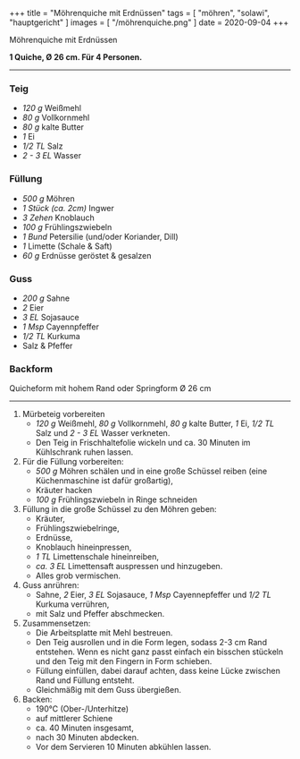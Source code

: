 +++
title = "Möhrenquiche mit Erdnüssen"
tags = [ "möhren", "solawi", "hauptgericht" ]
images = [ "/möhrenquiche.png" ]
date = 2020-09-04
+++

Möhrenquiche mit Erdnüssen

**1 Quiche, Ø 26 cm. Für 4 Personen.**

---

### Teig
- *120 g* Weißmehl
- *80 g* Vollkornmehl
- *80 g* kalte Butter
- *1* Ei
- *1/2 TL* Salz
- *2 - 3 EL* Wasser

### Füllung
- *500 g* Möhren
- *1 Stück (ca. 2cm)* Ingwer
- *3 Zehen* Knoblauch
- *100 g* Frühlingszwiebeln
- *1 Bund* Petersilie (und/oder Koriander, Dill)
- *1* Limette (Schale & Saft)
- *60 g* Erdnüsse geröstet & gesalzen

### Guss
- *200 g* Sahne
- *2* Eier
- *3 EL* Sojasauce
- *1 Msp* Cayennpfeffer
- *1/2 TL* Kurkuma
- Salz & Pfeffer

### Backform
Quicheform mit hohem Rand oder Springform Ø 26 cm

---

1. Mürbeteig vorbereiten
   - *120 g* Weißmehl, *80 g* Vollkornmehl, *80 g* kalte Butter, *1* Ei, *1/2 TL* Salz und *2 - 3 EL* Wasser verkneten.
   - Den Teig in Frischhaltefolie wickeln und ca. 30 Minuten im Kühlschrank ruhen lassen.
2. Für die Füllung vorbereiten:
   - *500 g* Möhren schälen und in eine große Schüssel reiben (eine Küchenmaschine ist dafür großartig),
   - Kräuter hacken
   - *100 g* Frühlingszwiebeln in Ringe schneiden
3. Füllung in die große Schüssel zu den Möhren geben:
    * Kräuter,
    * Frühlingszwiebelringe,
    * Erdnüsse,
    * Knoblauch hineinpressen,
    * *1 TL* Limettenschale hineinreiben,
    * *ca. 3 EL* Limettensaft auspressen und hinzugeben.
    * Alles grob vermischen.
4. Guss anrühren:
   - Sahne, *2* Eier, *3 EL* Sojasauce, *1 Msp* Cayennepfeffer und *1/2 TL* Kurkuma verrühren,
   - mit Salz und Pfeffer abschmecken.
5. Zusammensetzen:
   - Die Arbeitsplatte mit Mehl bestreuen.
   - Den Teig ausrollen und in die Form legen, sodass 2-3 cm Rand entstehen.
     Wenn es nicht ganz passt einfach ein bisschen stückeln und den Teig mit
     den Fingern in Form schieben.
   - Füllung einfüllen, dabei darauf achten, dass keine Lücke zwischen Rand und Füllung entsteht.
   - Gleichmäßig mit dem Guss übergießen.
5. Backen:
   * 190°C (Ober-/Unterhitze)
   * auf mittlerer Schiene
   * ca. 40 Minuten insgesamt,
   * nach 30 Minuten abdecken.
   * Vor dem Servieren 10 Minuten abkühlen lassen.

